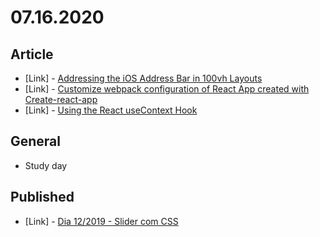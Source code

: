 # 07.16.2020

## Article

- \[Link\] - [Addressing the iOS Address Bar in 100vh Layouts](https://medium.com/@susiekim9/how-to-compensate-for-the-ios-viewport-unit-bug-46e78d54af0d)
- \[Link\] - [Customize webpack configuration of React App created with Create-react-app](https://medium.com/@ryoldash/customize-webpack-config-of-react-app-created-with-create-react-app-7a78c7849edc)
- \[Link\] - [Using the React useContext Hook](https://medium.com/digio-australia/using-the-react-usecontext-hook-9f55461c4eae)

## General

- Study day

## Published

- \[Link\] - [Dia 12/2019 - Slider com CSS](https://nerdcalistenico.com.br/hemersonvianna/artigos/daysofcode/2019/dia-12-slider-com-css/)
